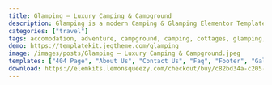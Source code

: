 ```yaml
---
title: Glamping – Luxury Camping & Campground
description: Glamping is a modern Camping & Glamping Elementor Template Kit that perfect for creating a website for Glamping, Luxury Camping Experience, Campsite, Adventure Tour, or any other accommodation and travel website. This template has an Elegant and Unique design with a 100% responsive layout, retina-ready, and easy to customize.
categories: ["travel"]
tags: accomodation, adventure, campground, camping, cottages, glamping, hiking, holiday, luxury, modern, nature, tour, travel, villa
demo: https://templatekit.jegtheme.com/glamping
image: /images/posts/Glamping – Luxury Camping & Campground.jpeg
templates: ["404 Page", "About Us", "Contact Us", "Faq", "Footer", "Gallery", "Global", "Header", "Home", "Metform Contact Us Form", "News", "Services", "Single News"]
download: https://elemkits.lemonsqueezy.com/checkout/buy/c82bd34a-c205-452a-a54b-98e1d1e5487e
---
```

